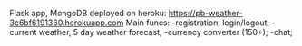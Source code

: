 Flask app, MongoDB
deployed on heroku:  https://pb-weather-3c6bf6191360.herokuapp.com
Main funcs:
  -registration, login/logout;
  -current weather, 5 day weather forecast;
  -currency converter (150+);
  -chat;

